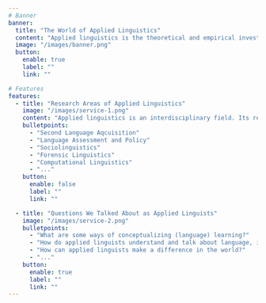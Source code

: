 ```yaml
---
# Banner
banner:
  title: "The World of Applied Linguistics"
  content: "Applied linguistics is the theoretical and empirical investigation of real-world problems in which language is a central issue. Brumfit (1995)"
  image: "/images/banner.png"
  button:
    enable: true
    label: ""
    link: ""

# Features
features:
  - title: "Research Areas of Applied Linguistics"
    image: "/images/service-1.png"
    content: "Applied linguistics is an interdisciplinary field. Its research fields include:"
    bulletpoints:
      - "Second Language Aqcuisition"
      - "Language Assessment and Policy"
      - "Sociolinguistics"
      - "Forensic Linguistics"
      - "Computational Linguistics"
      - "..."
    button:
      enable: false
      label: ""
      link: ""

  - title: "Questions We Talked About as Applied Linguists"
    image: "/images/service-2.png"
    bulletpoints:
      - "What are some ways of conceptualizing (language) learning?"
      - "How do applied linguists understand and talk about language, identity, and difference?"
      - "How can applied linguists make a difference in the world?"
      - "..."
    button:
      enable: true
      label: ""
      link: ""
---
```

